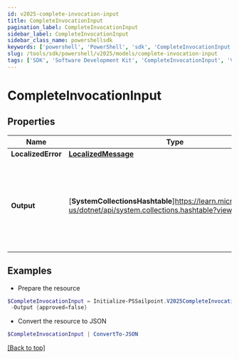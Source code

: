 ```yaml
---
id: v2025-complete-invocation-input
title: CompleteInvocationInput
pagination_label: CompleteInvocationInput
sidebar_label: CompleteInvocationInput
sidebar_class_name: powershellsdk
keywords: ['powershell', 'PowerShell', 'sdk', 'CompleteInvocationInput', 'V2025CompleteInvocationInput'] 
slug: /tools/sdk/powershell/v2025/models/complete-invocation-input
tags: ['SDK', 'Software Development Kit', 'CompleteInvocationInput', 'V2025CompleteInvocationInput']
---
```



# CompleteInvocationInput

## Properties

Name | Type | Description | Notes
------------ | ------------- | ------------- | -------------
**LocalizedError** | [**LocalizedMessage**](localized-message) |  | [optional] 
**Output** | [**SystemCollectionsHashtable**]https://learn.microsoft.com/en-us/dotnet/api/system.collections.hashtable?view=net-9.0 | Trigger output that completed the invocation. Its schema is defined in the trigger definition. | [optional] 

## Examples

- Prepare the resource
```powershell
$CompleteInvocationInput = Initialize-PSSailpoint.V2025CompleteInvocationInput  -LocalizedError null `
 -Output {approved=false}
```

- Convert the resource to JSON
```powershell
$CompleteInvocationInput | ConvertTo-JSON
```


[[Back to top]](#) 

